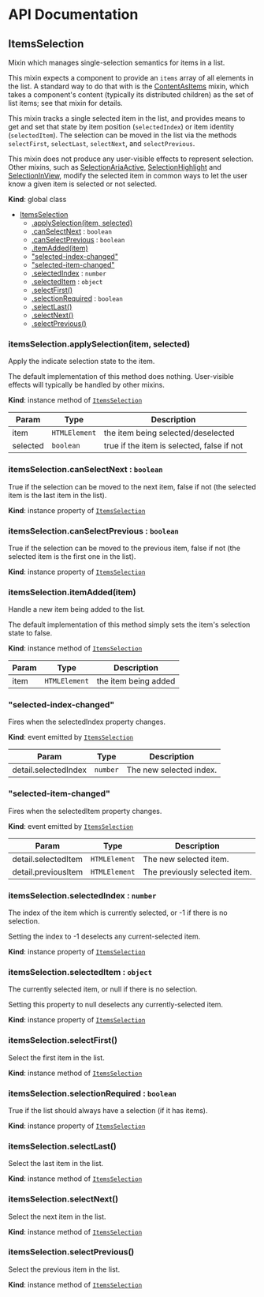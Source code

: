 # API Documentation
<a name="ItemsSelection"></a>
## ItemsSelection
Mixin which manages single-selection semantics for items in a list.

This mixin expects a component to provide an `items` array of all elements
in the list. A standard way to do that with is the
[ContentAsItems](ContentAsItems.md) mixin, which takes a component's
content (typically its distributed children) as the set of list items; see
that mixin for details.

This mixin tracks a single selected item in the list, and provides means to
get and set that state by item position (`selectedIndex`) or item identity
(`selectedItem`). The selection can be moved in the list via the methods
`selectFirst`, `selectLast`, `selectNext`, and `selectPrevious`.

This mixin does not produce any user-visible effects to represent
selection. Other mixins, such as
[SelectionAriaActive](SelectionAriaActive.md),
[SelectionHighlight](SelectionHighlight.md) and
[SelectionInView](SelectionInView.md), modify the selected item in common
ways to let the user know a given item is selected or not selected.

  **Kind**: global class

* [ItemsSelection](#ItemsSelection)
    * [.applySelection(item, selected)](#ItemsSelection+applySelection)
    * [.canSelectNext](#ItemsSelection+canSelectNext) : <code>boolean</code>
    * [.canSelectPrevious](#ItemsSelection+canSelectPrevious) : <code>boolean</code>
    * [.itemAdded(item)](#ItemsSelection+itemAdded)
    * ["selected-index-changed"](#ItemsSelection.event_selected-index-changed)
    * ["selected-item-changed"](#ItemsSelection.event_selected-item-changed)
    * [.selectedIndex](#ItemsSelection+selectedIndex) : <code>number</code>
    * [.selectedItem](#ItemsSelection+selectedItem) : <code>object</code>
    * [.selectFirst()](#ItemsSelection+selectFirst)
    * [.selectionRequired](#ItemsSelection+selectionRequired) : <code>boolean</code>
    * [.selectLast()](#ItemsSelection+selectLast)
    * [.selectNext()](#ItemsSelection+selectNext)
    * [.selectPrevious()](#ItemsSelection+selectPrevious)

<a name="ItemsSelection+applySelection"></a>
### itemsSelection.applySelection(item, selected)
Apply the indicate selection state to the item.

The default implementation of this method does nothing. User-visible
effects will typically be handled by other mixins.

  **Kind**: instance method of <code>[ItemsSelection](#ItemsSelection)</code>

| Param | Type | Description |
| --- | --- | --- |
| item | <code>HTMLElement</code> | the item being selected/deselected |
| selected | <code>boolean</code> | true if the item is selected, false if not |

<a name="ItemsSelection+canSelectNext"></a>
### itemsSelection.canSelectNext : <code>boolean</code>
True if the selection can be moved to the next item, false if not (the
selected item is the last item in the list).

  **Kind**: instance property of <code>[ItemsSelection](#ItemsSelection)</code>
<a name="ItemsSelection+canSelectPrevious"></a>
### itemsSelection.canSelectPrevious : <code>boolean</code>
True if the selection can be moved to the previous item, false if not
(the selected item is the first one in the list).

  **Kind**: instance property of <code>[ItemsSelection](#ItemsSelection)</code>
<a name="ItemsSelection+itemAdded"></a>
### itemsSelection.itemAdded(item)
Handle a new item being added to the list.

The default implementation of this method simply sets the item's
selection state to false.

  **Kind**: instance method of <code>[ItemsSelection](#ItemsSelection)</code>

| Param | Type | Description |
| --- | --- | --- |
| item | <code>HTMLElement</code> | the item being added |

<a name="ItemsSelection.event_selected-index-changed"></a>
### "selected-index-changed"
Fires when the selectedIndex property changes.

  **Kind**: event emitted by <code>[ItemsSelection](#ItemsSelection)</code>

| Param | Type | Description |
| --- | --- | --- |
| detail.selectedIndex | <code>number</code> | The new selected index. |

<a name="ItemsSelection.event_selected-item-changed"></a>
### "selected-item-changed"
Fires when the selectedItem property changes.

  **Kind**: event emitted by <code>[ItemsSelection](#ItemsSelection)</code>

| Param | Type | Description |
| --- | --- | --- |
| detail.selectedItem | <code>HTMLElement</code> | The new selected item. |
| detail.previousItem | <code>HTMLElement</code> | The previously selected item. |

<a name="ItemsSelection+selectedIndex"></a>
### itemsSelection.selectedIndex : <code>number</code>
The index of the item which is currently selected, or -1 if there is no
selection.

Setting the index to -1 deselects any current-selected item.

  **Kind**: instance property of <code>[ItemsSelection](#ItemsSelection)</code>
<a name="ItemsSelection+selectedItem"></a>
### itemsSelection.selectedItem : <code>object</code>
The currently selected item, or null if there is no selection.

Setting this property to null deselects any currently-selected item.

  **Kind**: instance property of <code>[ItemsSelection](#ItemsSelection)</code>
<a name="ItemsSelection+selectFirst"></a>
### itemsSelection.selectFirst()
Select the first item in the list.

  **Kind**: instance method of <code>[ItemsSelection](#ItemsSelection)</code>
<a name="ItemsSelection+selectionRequired"></a>
### itemsSelection.selectionRequired : <code>boolean</code>
True if the list should always have a selection (if it has items).

  **Kind**: instance property of <code>[ItemsSelection](#ItemsSelection)</code>
<a name="ItemsSelection+selectLast"></a>
### itemsSelection.selectLast()
Select the last item in the list.

  **Kind**: instance method of <code>[ItemsSelection](#ItemsSelection)</code>
<a name="ItemsSelection+selectNext"></a>
### itemsSelection.selectNext()
Select the next item in the list.

  **Kind**: instance method of <code>[ItemsSelection](#ItemsSelection)</code>
<a name="ItemsSelection+selectPrevious"></a>
### itemsSelection.selectPrevious()
Select the previous item in the list.

  **Kind**: instance method of <code>[ItemsSelection](#ItemsSelection)</code>
